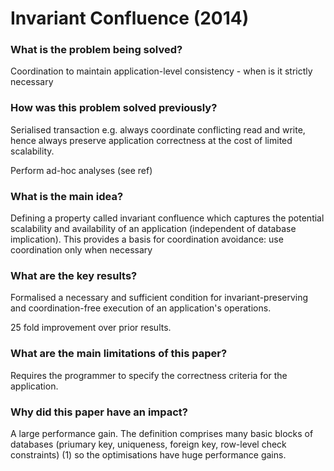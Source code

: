 # Invariant Confluence (2014)

### What is the problem being solved?

Coordination to maintain application-level consistency - when is it strictly necessary

### How was this problem solved previously?

Serialised transaction e.g. always coordinate conflicting read and write, hence always preserve application correctness at the cost of limited scalability.

Perform ad-hoc analyses (see ref)

### What is the main idea?

Defining a property called invariant confluence which captures the potential scalability and availability of an application (independent of database implication). This provides a basis for coordination avoidance: use coordination only when necessary

### What are the key results?

Formalised a necessary and sufficient condition for invariant-preserving and coordination-free execution of an application's operations. 

25 fold improvement over prior results.

### What are the main limitations of this paper?

Requires the programmer to specify the correctness criteria for the application. 

### Why did this paper have an impact?

A large performance gain. The definition comprises many basic blocks of databases (priumary key, uniqueness, foreign key, row-level check constraints) (1) so the optimisations have huge performance gains. 



